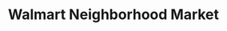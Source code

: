 ---
title: "Walmart Neighborhood Market"
url: /monticello/walmart-neighborhood-market/
shop: supermarket
---